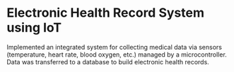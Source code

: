 # Electronic Health Record System using IoT

Implemented an integrated system for collecting medical data via sensors (temperature, heart rate, blood oxygen, etc.) managed by a microcontroller. Data was transferred to a database to build electronic health records.
